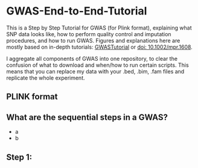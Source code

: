 # GWAS-End-to-End-Tutorial
This is a Step by Step Tutorial for GWAS (for Plink format), explaining what SNP data looks like, how to perform quality control and imputation procedures, and how to run GWAS.
Figures and explanations here are mostly based on in-depth tutorials: [GWASTutorial](https://cloufield.github.io/GWASTutorial) or [doi: 10.1002/mpr.1608](https://pmc.ncbi.nlm.nih.gov/articles/PMC6001694/). 

I aggregate all components of GWAS into one repository, to clear the confusion of what to download and when/how to run certain scripts. This means that you can replace my data with your .bed, .bim, .fam files and replicate the whole experiment. 

## PLINK format

## What are the sequential steps in a GWAS?
- a
- b

## Step 1:

